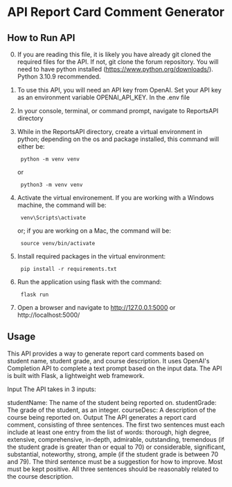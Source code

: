 # API Report Card Comment Generator

## **How to Run API**

0. If you are reading this file, it is likely you have already git cloned the required files for the API. If not, git clone the forum repository. You will need to have python installed (https://www.python.org/downloads/). Python 3.10.9 recommended. 

1. To use this API, you will need an API key from OpenAI. Set your API key as an environment variable OPENAI_API_KEY. In the .env file

2. In your console, terminal, or command prompt, navigate to ReportsAPI directory

3. While in the ReportsAPI directory, create a virtual environment in python; depending on the os and package installed, this command will either be:

        python -m venv venv

    or

        python3 -m venv venv

4. Activate the virtual environement. If you are working with a Windows machine, the command will be:

        venv\Scripts\activate

    or; if you are working on a Mac, the command will be:

        source venv/bin/activate

5. Install required packages in the virtual environment:

        pip install -r requirements.txt

6. Run the application using flask with the command:

        flask run

6. Open a browser and navigate to http://127.0.0.1:5000 or http://localhost:5000/


## Usage
This API provides a way to generate report card comments based on student name, student grade, and course description. It uses OpenAI's Completion API to complete a text prompt based on the input data. The API is built with Flask, a lightweight web framework.

Input
The API takes in 3 inputs:

studentName: The name of the student being reported on.
studentGrade: The grade of the student, as an integer.
courseDesc: A description of the course being reported on.
Output
The API generates a report card comment, consisting of three sentences. The first two sentences must each include at least one entry from the list of words: thorough, high degree, extensive, comprehensive, in-depth, admirable, outstanding, tremendous (if the student grade is greater than or equal to 70) or considerable, significant, substantial, noteworthy, strong, ample (if the student grade is between 70 and 79). The third sentence must be a suggestion for how to improve. Most must be kept positive. All three sentences should be reasonably related to the course description. 
